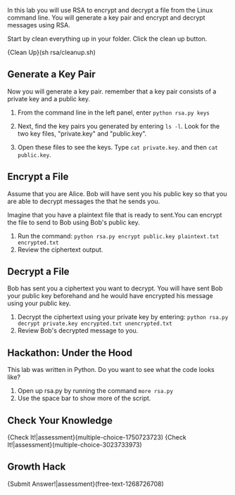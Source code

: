 

In this lab you will use RSA to encrypt and decrypt a file from the Linux command line. You will generate a key pair and encrypt and decrypt messages using RSA.


Start by clean everything up in your folder. Click the clean up button.

{Clean Up}(sh rsa/cleanup.sh)

## Generate a Key Pair
Now you will generate a key pair. remember that a key pair consists of a private key and a public key.

1. From the command line in the left panel, enter ```python rsa.py keys```

1. Next, find the key pairs you generated by entering ```ls -l```. Look for the two key files, "private.key" and "public.key". 
1. Open these files to see the keys. Type ```cat private.key```. and then ```cat public.key```. 

## Encrypt a File

Assume that you are Alice. Bob will have sent you his public key so that you are able to decrypt messages the that he sends you. 

Imagine that you have a plaintext file that is ready to sent.You can encrypt the file to send to Bob using Bob's public key. 
1. Run the command: 
```python rsa.py encrypt public.key plaintext.txt encrypted.txt```
2. Review the ciphertext output. 

## Decrypt a File

Bob has sent you a ciphertext you want to decrypt. You will have sent Bob your public key beforehand and he would have encrypted his message using your public key.

1. Decrypt the ciphertext using your private key by entering:
```python rsa.py decrypt private.key encrypted.txt unencrypted.txt```
2. Review Bob's decrypted message to you.

## Hackathon: Under the Hood
This lab was written in Python. Do you want to see what the code looks like? 
1. Open up rsa.py by running the command ```more rsa.py```
2. Use the space bar to show more of the script.

## Check Your Knowledge
{Check It!|assessment}(multiple-choice-1750723723)
{Check It!|assessment}(multiple-choice-3023733973)



## Growth Hack
{Submit Answer!|assessment}(free-text-1268726708)
